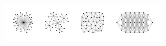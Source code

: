 <div align="center">
  <a href="https://nanotheatre.github.io/">
    <img src="networks-evolution.svg">
  </a>
</div>



